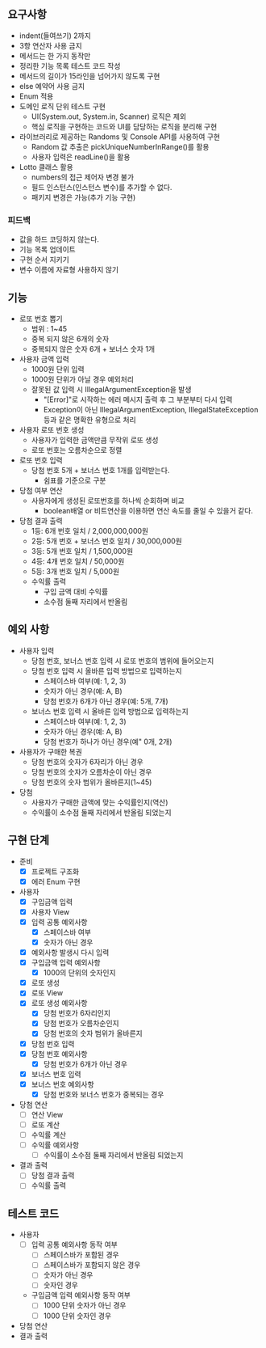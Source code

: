 ## 요구사항
- indent(들여쓰기) 2까지
- 3항 연산자 사용 금지
- 메서드는 한 가지 동작만
- 정리한 기능 목록 테스트 코드 작성
- 메서드의 길이가 15라인을 넘어가지 않도록 구현
- else 예약어 사용 금지
- Enum 적용
- 도메인 로직 단위 테스트 구현
  - UI(System.out, System.in, Scanner) 로직은 제외
  - 핵심 로직을 구현하는 코드와 UI를 담당하는 로직을 분리해 구현
- 라이브러리로 제공하는 Randoms 및 Console API를 사용하여 구현
  - Random 값 추출은 pickUniqueNumberInRange()를 활용
  - 사용자 입력은 readLine()을 활용
- Lotto 클래스 활용
  - numbers의 접근 제어자 변경 불가
  - 필드 인스턴스(인스턴스 변수)를 추가할 수 없다.
  - 패키지 변경은 가능(추가 기능 구현)
### 피드백
- 값을 하드 코딩하지 않는다.
- 기능 목록 업데이트
- 구현 순서 지키기
- 변수 이름에 자료형 사용하지 않기
## 기능
- 로또 번호 뽑기
  - 범위 : 1~45
  - 중복 되지 않은 6개의 숫자
  - 중복되지 않은 숫자 6개 + 보너스 숫자 1개
- 사용자 금액 입력
  - 1000원 단위 입력
  - 1000원 단위가 아닐 경우 예외처리
  - 잘못된 값 입력 시 IllegalArgumentException을 발생
    - "[Error]"로 시작하는 에러 메시지 출력 후 그 부분부터 다시 입력
    - Exception이 아닌 IllegalArgumentException, IllegalStateException 등과 같은 명확한 유형으로 처리
- 사용자 로또 번호 생성
  - 사용자가 입력한 금액만큼 무작위 로또 생성
  - 로또 번호는 오름차순으로 정렬
- 로또 번호 입력
  - 당첨 번호 5개 + 보너스 번호 1개를 입력받는다.
      - 쉼표를 기준으로 구분
- 당첨 여부 연산
  - 사용자에게 생성된 로또번호를 하나씩 순회하며 비교
    - boolean배열 or 비트연산을 이용하면 연산 속도를 줄일 수 있을거 같다.
- 당첨 결과 출력
    - 1등: 6개 번호 일치 / 2,000,000,000원
    - 2등: 5개 번호 + 보너스 번호 일치 / 30,000,000원
    - 3등: 5개 번호 일치 / 1,500,000원
    - 4등: 4개 번호 일치 / 50,000원
    - 5등: 3개 번호 일치 / 5,000원
    - 수익률 출력
      - 구입 금액 대비 수익률
      - 소수점 둘째 자리에서 반올림
## 예외 사항
- 사용자 입력
  - 당첨 번호, 보너스 번호 입력 시 로또 번호의 범위에 들어오는지
  - 당첨 번호 입력 시 올바른 입력 방법으로 입력하는지
    - 스페이스바 여부(예:  1, 2, 3)
    - 숫자가 아닌 경우(예: A, B)
    - 당첨 번호가 6개가 아닌 경우(예: 5개, 7개)
  - 보너스 번호 입력 시 올바른 입력 방법으로 입력하는지
    - 스페이스바 여부(예:  1, 2, 3)
    - 숫자가 아닌 경우(예: A, B)
    - 당첨 번호가 하나가 아닌 경우(예" 0개, 2개)
- 사용자가 구매한 복권
  - 당첨 번호의 숫자가 6자리가 아닌 경우
  - 당첨 번호의 숫자가 오름차순이 아닌 경우
  - 당첨 번호의 숫자 범위가 올바른지(1~45)
- 당첨
  - 사용자가 구매한 금액에 맞는 수익률인지(역산)
  - 수익률이 소수점 둘째 자리에서 반올림 되었는지
## 구현 단계
- 준비
  - [x] 프로젝트 구조화
  - [x] 에러 Enum 구현
- 사용자
  - [x] 구입금액 입력
  - [x] 사용자 View
  - [x] 입력 공통 예외사항
    - [x] 스페이스바 여부
    - [x] 숫자가 아닌 경우
  - [x] 예외사항 발생시 다시 입력
  - [x] 구입금액 입력 예외사항
    - [x] 1000의 단위의 숫자인지
  - [x] 로또 생성
  - [x] 로또 View
  - [x] 로또 생성 예외사항
    - [x] 당첨 번호가 6자리인지
    - [x] 당첨 번호가 오름차순인지
    - [x] 당첨 번호의 숫자 범위가 올바른지
  - [x] 당첨 번호 입력
  - [x] 당첨 번호 예외사항
    - [x] 당첨 번호가 6개가 아닌 경우
  - [x] 보너스 번호 입력
  - [x] 보너스 번호 예외사항
    - [x] 당첨 번호와 보너스 번호가 중복되는 경우
- 당첨 연산
  - [ ] 연산 View
  - [ ] 로또 계산
  - [ ] 수익률 계산
  - [ ] 수익률 예외사항
    - [ ] 수익률이 소수점 둘째 자리에서 반올림 되었는지
- 결과 출력
  - [ ] 당첨 결과 출력
  - [ ] 수익률 출력
## 테스트 코드
- 사용자
  - [ ] 입력 공통 예외사항 동작 여부
    - [ ] 스페이스바가 포함된 경우
    - [ ] 스페이스바가 포함되지 않은 경우
    - [ ] 숫자가 아닌 경우
    - [ ] 숫자인 경우
  - 구입금액 입력 예외사항 동작 여부
    - [ ] 1000 단위 숫자가 아닌 경우
    - [ ] 1000 단위 숫자인 경우
- 당첨 연산
- 결과 출력

